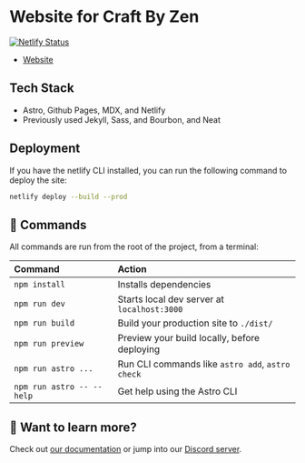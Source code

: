 # Website for Craft By Zen

[![Netlify Status](https://api.netlify.com/api/v1/badges/ba48845b-90cf-4096-a2a5-816539b2e5a6/deploy-status)](https://app.netlify.com/sites/jermspeaks/deploys)

- [Website](https://craftbyzen.com)

## Tech Stack

- Astro, Github Pages, MDX, and Netlify
- Previously used Jekyll, Sass, and Bourbon, and Neat

## Deployment

If you have the netlify CLI installed, you can run the following command to deploy the site:

```sh
netlify deploy --build --prod
```

## 🧞 Commands

All commands are run from the root of the project, from a terminal:

| Command                   | Action                                           |
| :------------------------ | :----------------------------------------------- |
| `npm install`             | Installs dependencies                            |
| `npm run dev`             | Starts local dev server at `localhost:3000`      |
| `npm run build`           | Build your production site to `./dist/`          |
| `npm run preview`         | Preview your build locally, before deploying     |
| `npm run astro ...`       | Run CLI commands like `astro add`, `astro check` |
| `npm run astro -- --help` | Get help using the Astro CLI                     |

## 👀 Want to learn more?

Check out [our documentation](https://docs.astro.build) or jump into our [Discord server](https://astro.build/chat).
